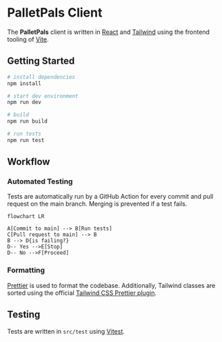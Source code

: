 # PalletPals Client

The **PalletPals** client is written in [React](https://reactjs.org) and [Tailwind](https://tailwindcss.com) using the frontend tooling of [Vite](https://vitejs.dev).

## Getting Started

```bash
# install dependencies
npm install

# start dev environment
npm run dev

# build
npm run build

# run tests
npm run test
```

## Workflow

### Automated Testing

Tests are automatically run by a GitHub Action for every commit and pull request on the main branch. Merging is prevented if a test fails.

```mermaid
flowchart LR

A[Commit to main] --> B[Run tests]
C[Pull request to main] --> B
B --> D{is failing?}
D-- Yes -->E[Stop]
D-- No -->F[Proceed]
```

### Formatting

[Prettier](https://prettier.io) is used to format the codebase. Additionally, Tailwind classes are sorted using the official [Tailwind CSS Prettier plugin](https://github.com/tailwindlabs/prettier-plugin-tailwindcss).

## Testing

Tests are written in `src/test` using [Vitest](https://vitest.dev/).
